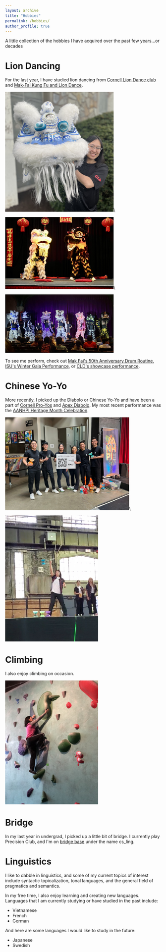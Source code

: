 ```yaml
---
layout: archive
title: "Hobbies"
permalink: /hobbies/
author_profile: true
---
```


A little collection of the hobbies I have acquired over the past few years...or decades

Lion Dancing
======

For the last year, I have studied lion dancing from [Cornell Lion Dance club](https://www.instagram.com/liondance_cornell/) and 
[Mak-Fai Kung Fu and Lion Dance](https://www.makfailiondance.com/).

<img src="/images/liondance1.jpg" alt="liondance1" width="350"/>\\

<img src="/images/liondance2.jpg" alt="liondance2" width="350"/>\\

<img src="/images/liondance3.jpg" alt="liondance3" width="350"/>


To see me perform, check out [Mak Fai's 50th Anniversary Drum Routine](https://www.instagram.com/reel/C_4CHfuS645/?igsh=ZGY0NGR4OXpueTE2),
[ISU's Winter Gala Performance](https://www.youtube.com/watch?v=O8_vOy84bfA), or [CLD's showcase performance](https://www.youtube.com/watch?v=KlDutedmz_c).


Chinese Yo-Yo
======

More recently, I picked up the Diabolo or Chinese Yo-Yo and have been a part of
[Cornell Pro-Yos](https://www.instagram.com/cuproyos/) and [Apex Diabolo](https://apexdiabolo.com/). My most recent performance
was the [AANHPI Heritage Month Celebration](https://www.youtube.com/watch?v=8xJhbPJH74M).

<img src="/images/Apex.JPEG" alt="Apex" width="400">\\

<img src="/images/diabolo1.jpg" alt="diabolo1" width="300"/>


Climbing 
======

I also enjoy climbing on occasion.

<img src="/images/climbing1.jpg" alt="climbing1" width="300"/>

Bridge
======

In my last year in undergrad, I picked up a little bit of bridge. I currently play Precision Club, and I'm
on [bridge base](https://www.bridgebase.com/) under the name cs_ling.


Linguistics
======
 
I like to dabble in linguistics, and some of my current topics of interest include syntactic topicalization, tonal languages, 
and the general field of pragmatics and semantics.

In my free time, I also enjoy learning and creating new languages. Languages that I am currently studying or have studied in the past include:

* Vietnamese
* French
* German

And here are some languages I would like to study in the future:

* Japanese
* Swedish

[//]: # (Twisty Puzzles)
[//]: # (======)






